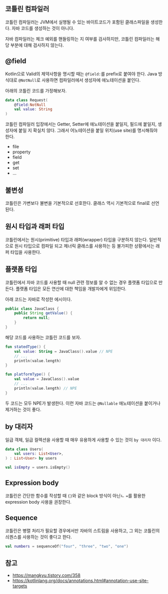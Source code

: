 ## 코틀린 컴파일러

코틀린 컴파일러는 JVM에서 실행될 수 있는 바이트코드가 포함된 클래스파일을 생성한다. 자바 코드를 생성하는 것이 아니다.

자바 컴파일러는 체크 예외를 핸들링하는 지 여부를 검사하지만, 코틀린 컴파일러는 해당 부분에 대해 검사하지 않는다.

## \@field

Kotlin으로 Valid의 제약사항을 명시할 때는 `@field:`를 prefix로 붙여야 한다. Java 방식대로 `@NotNull`로 사용하면 컴파일러에서 생성자에 애노테이션을 붙인다.

아래의 코틀린 코드를 가정해보자.

```kotlin
data class Request(
    @field:NotNull
    val value: String
)
```

코틀린 컴파일러 입장에서는 Getter, Setter에 애노테이션을 붙일지, 필드에 붙일지, 생성자에 붙일 지 확실치 않다. 그래서 어노테이션을 붙일 위치(use site)를 명시해줘야 한다.

- file
- property
- field
- get
- set
- ...

## 불변성

코틀린은 가변보다 불변을 기본적으로 선호한다. 클래스 역시 기본적으로 final로 선언된다.

## 원시 타입과 래퍼 타입

코틀린에서는 원시(primitive) 타입과 래퍼(wrapper) 타입을 구분하지 않는다. 일반적으로 원시 타입으로 컴파일 되고 제너릭 클래스를 사용하는 등 불가피한 상황에서는 래퍼 타입을 사용한다.

## 플랫폼 타입

코틀린에서 자바 코드를 사용할 때 null 관련 정보를 알 수 없는 경우 플랫폼 타입으로 만든다. 플랫폼 타입은 모든 연산에 대한 책임을 개발자에게 위임한다.

아래 코드는 자바로 작성한 에시이다.

```java
public class JavaClass {
    public String getValue() {
        return null;
    }
}

```

해당 코드를 사용하는 코틀린 코드를 보자.


```kotlin
fun statedType() {
    val value: String = JavaClass().value // NPE
    // ...
    println(value.length)
}

fun platformType() {
    val value = JavaClass().value
    // ...
    println(value.length) // NPE
}
```

두 코드는 모두 NPE가 발생한다. 이런 자바 코드는 `@Nullable` 애노테이션을 붙이거나 제거하는 것이 좋다. 

## by 대리자

일급 객체, 일급 컬렉션을 사용할 때 매우 유용하게 사용할 수 있는 것이 `by 대리자` 이다.

```kotlin
data class Users(
    val users: List<User>,
) : List<User> by users

val isEmpty = users.isEmpty()
```

## Expression body

코틀린은 간단한 함수를 작성할 때 `{}`와 같은 block 방식이 아닌ㄴ `=`를 활용한 expression body 사용을 권장한다.

## Sequence

코틀린은 병렬 처리가 필요할 경우에서만 자바의 스트림을 사용하고, 그 외는 코틀린의 싀퀀스를 사용하는 것이 좋다고 한다.

```kotlin
val numbers = sequenceOf("four", "three", "two", "one")
```

## 참고

- https://mangkyu.tistory.com/358
- https://kotlinlang.org/docs/annotations.html#annotation-use-site-targets
